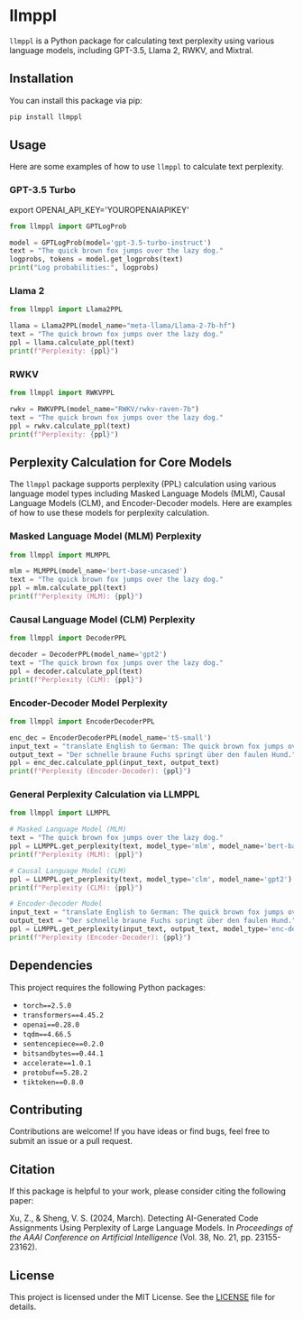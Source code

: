 
# llmppl

`llmppl` is a Python package for calculating text perplexity using various language models, including GPT-3.5, Llama 2, RWKV, and Mixtral.

## Installation

You can install this package via pip:

```bash
pip install llmppl
```

## Usage

Here are some examples of how to use `llmppl` to calculate text perplexity.

### GPT-3.5 Turbo
export OPENAI_API_KEY='YOUROPENAIAPIKEY'

```python
from llmppl import GPTLogProb

model = GPTLogProb(model='gpt-3.5-turbo-instruct')
text = "The quick brown fox jumps over the lazy dog."
logprobs, tokens = model.get_logprobs(text)
print("Log probabilities:", logprobs)
```

### Llama 2

```python
from llmppl import Llama2PPL

llama = Llama2PPL(model_name="meta-llama/Llama-2-7b-hf")
text = "The quick brown fox jumps over the lazy dog."
ppl = llama.calculate_ppl(text)
print(f"Perplexity: {ppl}")
```

### RWKV

```python
from llmppl import RWKVPPL

rwkv = RWKVPPL(model_name="RWKV/rwkv-raven-7b")
text = "The quick brown fox jumps over the lazy dog."
ppl = rwkv.calculate_ppl(text)
print(f"Perplexity: {ppl}")
```

## Perplexity Calculation for Core Models

The `llmppl` package supports perplexity (PPL) calculation using various language model types including Masked Language Models (MLM), Causal Language Models (CLM), and Encoder-Decoder models. Here are examples of how to use these models for perplexity calculation.

### Masked Language Model (MLM) Perplexity

```python
from llmppl import MLMPPL

mlm = MLMPPL(model_name='bert-base-uncased')
text = "The quick brown fox jumps over the lazy dog."
ppl = mlm.calculate_ppl(text)
print(f"Perplexity (MLM): {ppl}")
```

### Causal Language Model (CLM) Perplexity

```python
from llmppl import DecoderPPL

decoder = DecoderPPL(model_name='gpt2')
text = "The quick brown fox jumps over the lazy dog."
ppl = decoder.calculate_ppl(text)
print(f"Perplexity (CLM): {ppl}")
```

### Encoder-Decoder Model Perplexity

```python
from llmppl import EncoderDecoderPPL

enc_dec = EncoderDecoderPPL(model_name='t5-small')
input_text = "translate English to German: The quick brown fox jumps over the lazy dog."
output_text = "Der schnelle braune Fuchs springt über den faulen Hund."
ppl = enc_dec.calculate_ppl(input_text, output_text)
print(f"Perplexity (Encoder-Decoder): {ppl}")
```

### General Perplexity Calculation via LLMPPL

```python
from llmppl import LLMPPL

# Masked Language Model (MLM)
text = "The quick brown fox jumps over the lazy dog."
ppl = LLMPPL.get_perplexity(text, model_type='mlm', model_name='bert-base-uncased')
print(f"Perplexity (MLM): {ppl}")

# Causal Language Model (CLM)
ppl = LLMPPL.get_perplexity(text, model_type='clm', model_name='gpt2')
print(f"Perplexity (CLM): {ppl}")

# Encoder-Decoder Model
input_text = "translate English to German: The quick brown fox jumps over the lazy dog."
output_text = "Der schnelle braune Fuchs springt über den faulen Hund."
ppl = LLMPPL.get_perplexity(input_text, output_text, model_type='enc-dec', model_name='t5-small')
print(f"Perplexity (Encoder-Decoder): {ppl}")
```

## Dependencies

This project requires the following Python packages:

- `torch==2.5.0`
- `transformers==4.45.2`
- `openai==0.28.0`
- `tqdm==4.66.5`
- `sentencepiece==0.2.0`
- `bitsandbytes==0.44.1`
- `accelerate==1.0.1`
- `protobuf==5.28.2`
- `tiktoken==0.8.0`

## Contributing

Contributions are welcome! If you have ideas or find bugs, feel free to submit an issue or a pull request.

## Citation

If this package is helpful to your work, please consider citing the following paper:

Xu, Z., & Sheng, V. S. (2024, March). Detecting AI-Generated Code Assignments Using Perplexity of Large Language Models. In *Proceedings of the AAAI Conference on Artificial Intelligence* (Vol. 38, No. 21, pp. 23155-23162).

## License

This project is licensed under the MIT License. See the [LICENSE](LICENSE) file for details.
